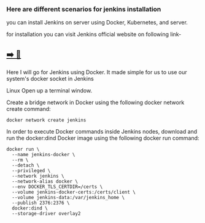 ### Here are different scenarios for jenkins installation

you can install Jenkins on server using Docker, Kubernetes, and server.

for installation you can visit Jenkins official website on following link-

##  [➡️ 👣](https://www.jenkins.io/doc/book/installing/kubernetes/)


Here I will go for Jenkins using Docker. It made simple for us to use our system's docker socket in Jenkins

Linux
Open up a terminal window.

Create a bridge network in Docker using the following docker network create command:
```
docker network create jenkins
```
In order to execute Docker commands inside Jenkins nodes, download and run the docker:dind Docker image using the following docker run command:
```
docker run \
  --name jenkins-docker \
  --rm \
  --detach \
  --privileged \
  --network jenkins \
  --network-alias docker \
  --env DOCKER_TLS_CERTDIR=/certs \
  --volume jenkins-docker-certs:/certs/client \
  --volume jenkins-data:/var/jenkins_home \
  --publish 2376:2376 \
  docker:dind \
  --storage-driver overlay2
```

